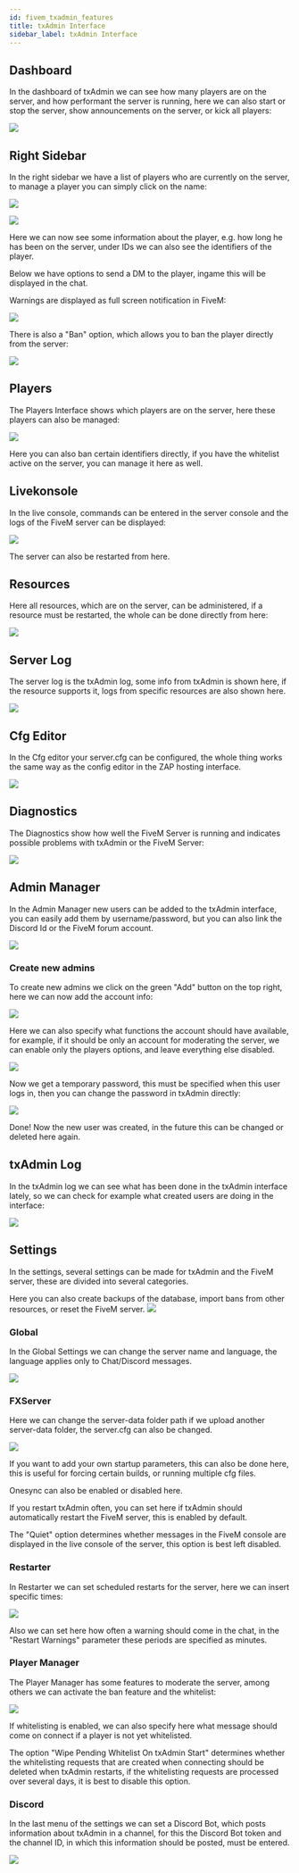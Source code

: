 ```yaml
---
id: fivem_txadmin_features
title: txAdmin Interface
sidebar_label: txAdmin Interface
---
```


## Dashboard

In the dashboard of txAdmin we can see how many players are on the server, and how performant the server is running, here we can also start or stop the server, show announcements on the server, or kick all players:

![](https://screensaver01.zap-hosting.com/index.php/s/TMeYZR5TocopQBf/preview)

## Right Sidebar

In the right sidebar we have a list of players who are currently on the server, to manage a player you can simply click on the name:

![](https://screensaver01.zap-hosting.com/index.php/s/jAxWmXnomzQs5tS/preview)

![](https://screensaver01.zap-hosting.com/index.php/s/7sf4SztHKy3tRja/preview)

Here we can now see some information about the player, e.g. how long he has been on the server, under IDs we can also see the identifiers of the player.

Below we have options to send a DM to the player, ingame this will be displayed in the chat.

Warnings are displayed as full screen notification in FiveM:

![](https://screensaver01.zap-hosting.com/index.php/s/73HRiKNeKycYG97/preview)

There is also a "Ban" option, which allows you to ban the player directly from the server:

![](https://screensaver01.zap-hosting.com/index.php/s/ZNJATNixb6k6e37/preview)


## Players

The Players Interface shows which players are on the server, here these players can also be managed:

![](https://screensaver01.zap-hosting.com/index.php/s/RQQQpq7RKxMCRmN/preview)

Here you can also ban certain identifiers directly, if you have the whitelist active on the server, you can manage it here as well.

## Livekonsole

In the live console, commands can be entered in the server console and the logs of the FiveM server can be displayed:

![](https://screensaver01.zap-hosting.com/index.php/s/cJnDSSccLjGcEH3/preview)

The server can also be restarted from here.

## Resources

Here all resources, which are on the server, can be administered, if a resource must be restarted, the whole can be done directly from here:

![](https://screensaver01.zap-hosting.com/index.php/s/Kbn6GTkf2iaNmq3/preview)

## Server Log

The server log is the txAdmin log, some info from txAdmin is shown here, if the resource supports it, logs from specific resources are also shown here.

![](https://screensaver01.zap-hosting.com/index.php/s/9N4d3KN5FQCfM9r/preview)

## Cfg Editor

In the Cfg editor your server.cfg can be configured, the whole thing works the same way as the config editor in the ZAP hosting interface.

![](https://screensaver01.zap-hosting.com/index.php/s/63bs6KBJ3eooZFY/preview)

## Diagnostics

The Diagnostics show how well the FiveM Server is running and indicates possible problems with txAdmin or the FiveM Server:

![](https://screensaver01.zap-hosting.com/index.php/s/kQFpT9gCgZ8AJgo/preview)

## Admin Manager

In the Admin Manager new users can be added to the txAdmin interface, you can easily add them by username/password, but you can also link the Discord Id or the FiveM forum account.

![](https://screensaver01.zap-hosting.com/index.php/s/ysmmQ9rJpTLq2X3/preview)

### Create new admins

To create new admins we click on the green "Add" button on the top right, here we can now add the account info:

![](https://screensaver01.zap-hosting.com/index.php/s/PKGbJot7kNFH343/preview)

Here we can also specify what functions the account should have available, for example, if it should be only an account for moderating the server, we can enable only the players options, and leave everything else disabled.

![](https://screensaver01.zap-hosting.com/index.php/s/dCkSpMcrBFFCq6Z/preview)

Now we get a temporary password, this must be specified when this user logs in, then you can change the password in txAdmin directly:

![](https://screensaver01.zap-hosting.com/index.php/s/ia3tpWEfkzEzoRT/preview)

Done! Now the new user was created, in the future this can be changed or deleted here again.

## txAdmin Log

In the txAdmin log we can see what has been done in the txAdmin interface lately, so we can check for example what created users are doing in the interface:

![](https://screensaver01.zap-hosting.com/index.php/s/jYzJZGdALfKqF8s/preview)

## Settings

In the settings, several settings can be made for txAdmin and the FiveM server, these are divided into several categories.

Here you can also create backups of the database, import bans from other resources, or reset the FiveM server.
![](https://screensaver01.zap-hosting.com/index.php/s/JiHtm8J3fH7W4R7/preview)

### Global

In the Global Settings we can change the server name and language, the language applies only to Chat/Discord messages.

![](https://screensaver01.zap-hosting.com/index.php/s/XbWeFR5wqNWf7nG/preview)

### FXServer

Here we can change the server-data folder path if we upload another server-data folder, the server.cfg can also be changed.

![](https://screensaver01.zap-hosting.com/index.php/s/5SXpngKsqgjW9JC/preview)

If you want to add your own startup parameters, this can also be done here, this is useful for forcing certain builds, or running multiple cfg files.

Onesync can also be enabled or disabled here.

If you restart txAdmin often, you can set here if txAdmin should automatically restart the FiveM server, this is enabled by default.

The "Quiet" option determines whether messages in the FiveM console are displayed in the live console of the server, this option is best left disabled.


### Restarter

In Restarter we can set scheduled restarts for the server, here we can insert specific times:

![](https://screensaver01.zap-hosting.com/index.php/s/HW6bJay6EpxD6X4/preview)

Also we can set here how often a warning should come in the chat, in the "Restart Warnings" parameter these periods are specified as minutes.


### Player Manager

The Player Manager has some features to moderate the server, among others we can activate the ban feature and the whitelist:

![](https://screensaver01.zap-hosting.com/index.php/s/bbcHQf59w879H9m/preview)

If whitelisting is enabled, we can also specify here what message should come on connect if a player is not yet whitelisted.

The option "Wipe Pending Whitelist On txAdmin Start" determines whether the whitelisting requests that are created when connecting should be deleted when txAdmin restarts, if the whitelisting requests are processed over several days, it is best to disable this option.


### Discord

In the last menu of the settings we can set a Discord Bot, which posts information about txAdmin in a channel, for this the Discord Bot token and the channel ID, in which this information should be posted, must be entered.

![](https://screensaver01.zap-hosting.com/index.php/s/NNKTBSSB5DXLXiQ/preview)
